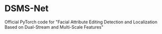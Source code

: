 # DSMS-Net
Official PyTorch code for "Facial Attribute Editing Detection and Localization Based on Dual-Stream and Multi-Scale Features"
